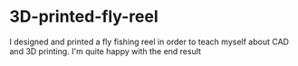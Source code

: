 # 3D-printed-fly-reel
I designed and printed a fly fishing reel in order to teach myself about CAD and 3D printing. I'm quite happy with the end result
